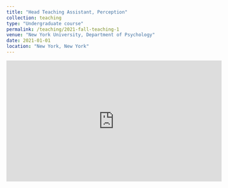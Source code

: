 ```yaml
---
title: "Head Teaching Assistant, Perception"
collection: teaching
type: "Undergraduate course"
permalink: /teaching/2021-fall-teaching-1
venue: "New York University, Department of Psychology"
date: 2021-01-01
location: "New York, New York"
---
```

<iframe width="560" height="315" src="https://www.youtube.com/embed/Yn90a4OhyVI" title="YouTube video player" frameborder="0" allow="accelerometer; autoplay; clipboard-write; encrypted-media; gyroscope; picture-in-picture" allowfullscreen></iframe> 
